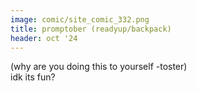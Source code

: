 ```yaml
---
image: comic/site_comic_332.png
title: promptober (readyup/backpack)
header: oct '24
---
```

(why are you doing this to yourself -toster)  
idk its fun?
